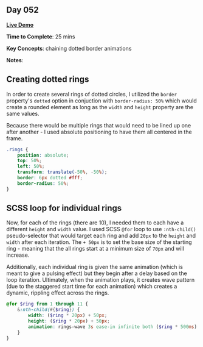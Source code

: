 ## Day 052

**<a href="https://css100.aniqa.dev#day-052">Live Demo</a>**

**Time to Complete**: 25 mins

**Key Concepts**: chaining dotted border animations

**Notes**:

## Creating dotted rings

In order to create several rings of dotted circles, I utilized the `border` property's `dotted` option in conjuction with `border-radius: 50%` which would create a rounded element as long as the `width` and `height` property are the same values.

Because there would be multiple rings that would need to be lined up one after another - I used absolute positioning to have them all centered in the frame.

```scss
.rings {
	position: absolute;
	top: 50%;
	left: 50%;
	transform: translate(-50%, -50%);
	border: 6px dotted #fff;
	border-radius: 50%;
}
```

## SCSS loop for individual rings

Now, for each of the rings (there are 10), I needed them to each have a different `height` and `width` value. I used SCSS `@for` loop to use `:nth-child()` pseudo-selector that would target each ring and add `20px` to the `height` and `width` after each iteration. The `+ 50px` is to set the base size of the starting ring - meaning that the all rings start at a minimum size of `70px` and will increase.

Additionally, each individual ring is given the same animation (which is meant to give a pulsing effect) but they begin after a delay based on the loop iteration. Ultimately, when the animation plays, it creates wave pattern (due to the staggered start time for each animation) which creates a dynamic, rippling effect across the rings.

```scss
@for $ring from 1 through 11 {
	&:nth-child(#{$ring}) {
		width: ($ring * 20px) + 50px;
		height: ($ring * 20px) + 50px;
		animation: rings-wave 3s ease-in infinite both ($ring * 500ms) alternate;
	}
}
```
